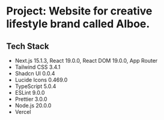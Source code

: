 # Project: Website for creative lifestyle brand called Alboe.


## Tech Stack

- Next.js 15.1.3, React 19.0.0, React DOM 19.0.0, App Router
- Tailwind CSS 3.4.1
- Shadcn UI 0.0.4
- Lucide Icons 0.469.0
- TypeScript 5.0.4
- ESLint 9.0.0
- Prettier 3.0.0
- Node.js 20.0.0
- Vercel
